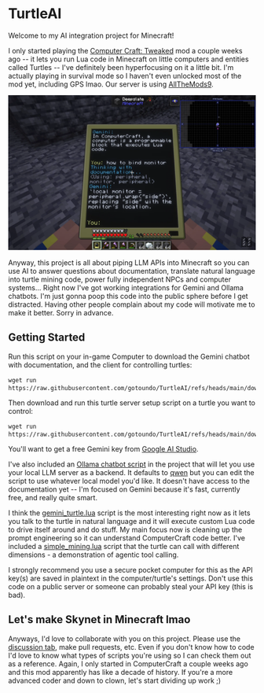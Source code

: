 # TurtleAI
Welcome to my AI integration project for Minecraft! 

I only started playing the [Computer Craft: Tweaked](https://tweaked.cc/) mod a couple weeks ago -- it lets you run Lua code in Minecraft on little computers and entities called Turtles -- I've definitely been hyperfocusing on it a little bit. I'm actually playing in survival mode so I haven't even unlocked most of the mod yet, including GPS lmao. Our server is using [AllTheMods9](https://www.curseforge.com/minecraft/modpacks/all-the-mods-9).

![screenshot](readme-screenshot.webp)

Anyway, this project is all about piping LLM APIs into Minecraft so you can use AI to answer questions about documentation, translate natural language into turtle mining code, power fully independent NPCs and computer systems... Right now I've got working integrations for Gemini and Ollama chatbots. I'm just gonna poop this code into the public sphere before I get distracted. Having other people complain about my code will motivate me to make it better. Sorry in advance.

## Getting Started
Run this script on your in-game Computer to download the Gemini chatbot with documentation, and the client for controlling turtles:
```
wget run https://raw.githubusercontent.com/gotoundo/TurtleAI/refs/heads/main/download_turtle_ai_client.lua
```
Then download and run this turtle server setup script on a turtle you want to control:
```
wget run https://raw.githubusercontent.com/gotoundo/TurtleAI/refs/heads/main/download_turtle_ai_server.lua
```
You'll want to get a free Gemini key from [Google AI Studio](https://ai.google.dev/gemini-api/docs/api-key).

I've also included an [Ollama chatbot script](https://github.com/gotoundo/TurtleAI/blob/main/ollama_chat.lua) in the project that will let you use your local LLM server as a backend. It defaults to [qwen](https://ollama.com/library/qwen2.5) but you can edit the script to use whatever local model you'd like. It doesn't have access to the documentation yet -- I'm focused on Gemini because it's fast, currently free, and really quite smart.

I think the [gemini_turtle.lua](https://github.com/gotoundo/TurtleAI/blob/main/gemini_turtle.lua) script is the most interesting right now as it lets you talk to the turtle in natural language and it will execute custom Lua code to drive itself around and do stuff. My main focus now is cleaning up the prompt engineering so it can understand ComputerCraft code better. I've included a [simple_mining.lua](https://github.com/gotoundo/TurtleAI/blob/main/simple_mining.lua) script that the turtle can call with different dimensions - a demonstration of agentic tool calling.

I strongly recommend you use a secure pocket computer for this as the API key(s) are saved in plaintext in the computer/turtle's settings. Don't use this code on a public server or someone can probably steal your API key (this is bad).

## Let's make Skynet in Minecraft lmao
Anyways, I'd love to collaborate with you on this project. Please use the [discussion tab](https://github.com/gotoundo/TurtleAI/discussions), make pull requests, etc. Even if you don't know how to code I'd love to know what types of scripts you're using so I can check them out as a reference. Again, I only started in ComputerCraft a couple weeks ago and this mod apparently has like a decade of history. If you're a more advanced coder and down to clown, let's start dividing up work ;)

